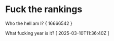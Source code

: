 # Fuck the rankings

Who the hell am I?
{ 16666542 }

What fucking year is it?
[ 2025-03-10T11:36:40Z ]
